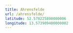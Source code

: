 ```yaml
---
title: Ahrensfelde
url: /ahrensfelde/
latitude: 52.578225800000006
longitude: 13.573909400000002
---
```

